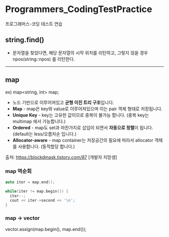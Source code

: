# Programmers_CodingTestPractice
프로그래머스-코딩 테스트 연습

## string.find()

- 문자열을 찾았다면, 해당 문자열의 시작 위치를 리턴하고, 그렇지 않을 경우 npos(string::npos) 를 리턴한다.

---

## map

ex) map<string, int> map;

- 노드 기반으로 이루어져있고 **균형 이진 트리 구조**입니다.
- **Map** - map은 key와 value로 이루어져있으며 이는 pair 객체 형태로 저장됩니다.
- **Unique Key** - key는 고유한 값이므로 중복이 불가능 합니다. (중복 key는 multimap 에서 가능합니다.)
- **Ordered** - map도 set과 마찬가지로 삽입이 되면서 **자동으로 정렬**이 됩니다. (default는 less/오름차순 입니다.)
- **Allocator-aware** - map container는 저장공간의 필요에 따라서 allocator 객체를 사용합니다. (동적할당 합니다.)

출처: https://blockdmask.tistory.com/87 [개발자 지망생]

### map 역순회

```c++
auto iter = map.end(); 

while(iter != map.begin()) { 
  iter--; 
  cout << iter->second << '\n'; 
}

```

### map -> vector

vector.assign(map.begin(), map.end());


